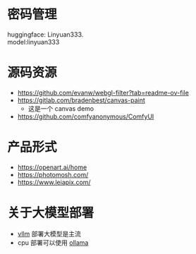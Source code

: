 # 密码管理

huggingface: Linyuan333.  
model:linyuan333


# 源码资源
- https://github.com/evanw/webgl-filter?tab=readme-ov-file
- https://gitlab.com/bradenbest/canvas-paint
  - 这是一个 canvas demo
- https://github.com/comfyanonymous/ComfyUI

# 产品形式
- https://openart.ai/home
- https://photomosh.com/
- https://www.leiapix.com/

# 关于大模型部署

- [vllm](https://github.com/vllm-project/vllm) 部署大模型是主流
- cpu 部署可以使用 [ollama](https://github.com/ollama/ollama)
